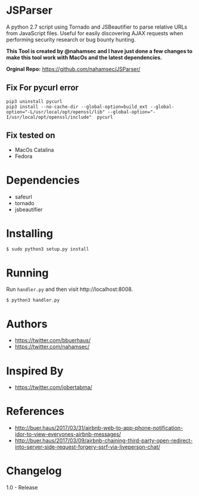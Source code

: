 # JSParser

A python 2.7 script using Tornado and JSBeautifier to parse relative URLs from JavaScript files. Useful for easily discovering AJAX requests when performing security research or bug bounty hunting.

**This Tool is created by @nahamsec and I have just done a few changes to make this tool work with MacOs and the latest dependencies.**

**Orginal Repo:** https://github.com/nahamsec/JSParser/

## Fix For pycurl error


```
pip3 uninstall pycurl 
pip3 install --no-cache-dir --global-option=build_ext --global-option="-L/usr/local/opt/openssl/lib" --global-option="-I/usr/local/opt/openssl/include"  pycurl
```

## Fix tested on
* MacOs Catalina
* Fedora

# Dependencies

- safeurl
- tornado
- jsbeautifier

# Installing

```
$ sudo python3 setup.py install
```

# Running

Run `handler.py` and then visit http://localhost:8008.

```
$ python3 handler.py
```

# Authors

- https://twitter.com/bbuerhaus/
- https://twitter.com/nahamsec/

# Inspired By

- https://twitter.com/jobertabma/

# References

 - http://buer.haus/2017/03/31/airbnb-web-to-app-phone-notification-idor-to-view-everyones-airbnb-messages/
 - http://buer.haus/2017/03/09/airbnb-chaining-third-party-open-redirect-into-server-side-request-forgery-ssrf-via-liveperson-chat/

# Changelog

1.0 - Release